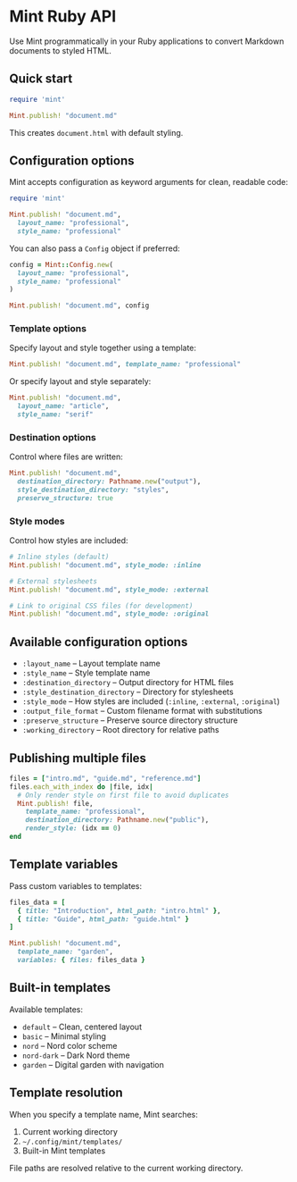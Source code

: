 # Mint Ruby API

Use Mint programmatically in your Ruby applications to convert Markdown documents to styled HTML.

## Quick start

```ruby
require 'mint'

Mint.publish! "document.md"
```

This creates `document.html` with default styling.

## Configuration options

Mint accepts configuration as keyword arguments for clean, readable code:

```ruby
require 'mint'

Mint.publish! "document.md", 
  layout_name: "professional",
  style_name: "professional"
```

You can also pass a `Config` object if preferred:

```ruby
config = Mint::Config.new(
  layout_name: "professional", 
  style_name: "professional"
)

Mint.publish! "document.md", config
```

### Template options

Specify layout and style together using a template:

```ruby
Mint.publish! "document.md", template_name: "professional"
```

Or specify layout and style separately:

```ruby
Mint.publish! "document.md", 
  layout_name: "article", 
  style_name: "serif"
```

### Destination options

Control where files are written:

```ruby
Mint.publish! "document.md",
  destination_directory: Pathname.new("output"),
  style_destination_directory: "styles",
  preserve_structure: true
```

### Style modes

Control how styles are included:

```ruby
# Inline styles (default)
Mint.publish! "document.md", style_mode: :inline

# External stylesheets
Mint.publish! "document.md", style_mode: :external

# Link to original CSS files (for development)
Mint.publish! "document.md", style_mode: :original
```

## Available configuration options

- `:layout_name` – Layout template name
- `:style_name` – Style template name  
- `:destination_directory` – Output directory for HTML files
- `:style_destination_directory` – Directory for stylesheets
- `:style_mode` – How styles are included (`:inline`, `:external`, `:original`)
- `:output_file_format` – Custom filename format with substitutions
- `:preserve_structure` – Preserve source directory structure
- `:working_directory` – Root directory for relative paths

## Publishing multiple files

```ruby
files = ["intro.md", "guide.md", "reference.md"]
files.each_with_index do |file, idx|
  # Only render style on first file to avoid duplicates
  Mint.publish! file,
    template_name: "professional",
    destination_directory: Pathname.new("public"),
    render_style: (idx == 0)
end
```

## Template variables

Pass custom variables to templates:

```ruby
files_data = [
  { title: "Introduction", html_path: "intro.html" },
  { title: "Guide", html_path: "guide.html" }
]

Mint.publish! "document.md", 
  template_name: "garden",
  variables: { files: files_data }
```

## Built-in templates

Available templates:
- `default` – Clean, centered layout
- `basic` – Minimal styling
- `nord` – Nord color scheme
- `nord-dark` – Dark Nord theme  
- `garden` – Digital garden with navigation

## Template resolution

When you specify a template name, Mint searches:

1. Current working directory
2. `~/.config/mint/templates/`  
3. Built-in Mint templates

File paths are resolved relative to the current working directory.